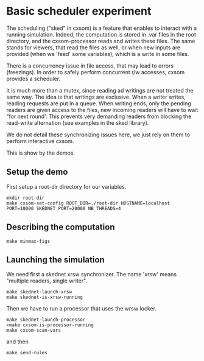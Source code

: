# Basic scheduler experiment

The scheduling ("sked" in cxsom) is a feature that enables to interact with a running simulation. Indeed, the computation is stored in .var files in the root directory, and the cxsom-processor reads and writes these files. The same stands for viewers, that read the files as well, or when new inputs are provided (when we 'feed' some variables), which is a write in some files.

There is a concurrency issue in file access, that may lead to errors (freezings). In order to safely perform concurrent r/w accesses, cxsom provides a scheduler.

It is much more than a mutex, since reading ad writings are not treated the same way. The idea is that writings are exclusive. When a writer writes, reading requests are put in a queue. When writing ends, only the pending readers are given access to the files, new incoming readers will have to wait "for next round'. This prevents very demanding readers from blocking the read-write alternation (see examples in the sked library).

We do not detail these synchronizing issues here, we just rely on them to perform interactive cxsom.


This is show by the demos.

## Setup the demo

First setup a root-dir directory for our variables.

```
mkdir root-dir
make cxsom-set-config ROOT_DIR=./root-dir HOSTNAME=localhost PORT=10000 SKEDNET_PORT=20000 NB_THREADS=4
```

## Describing the computation

```
make minmax-figs
```


## Launching the simulation

We need first a skednet xrsw synchronizer. The name 'xrsw' means "multiple readers, single writer".

```
make skednet-launch-xrsw
make skednet-is-xrsw-running
```

Then we have to run a processor that uses the wrsw locker.

```
make skednet-launch-processor
<make cxsom-is-processor-running
make cxsom-scan-vars
```

and then

```
make send-rules
```
